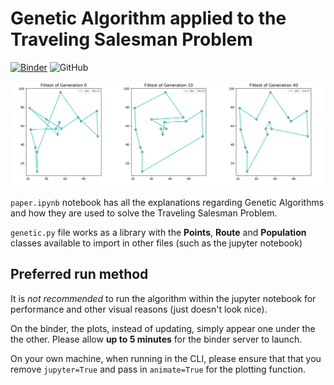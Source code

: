 # Genetic Algorithm applied to the Traveling Salesman Problem
[![Binder](https://mybinder.org/badge_logo.svg)](https://mybinder.org/v2/gh/karipov/genetic-salesman/master?filepath=paper.ipynb) ![GitHub](https://img.shields.io/github/license/karipov/genetic-salesman.svg)

![Evolution](demo/png/Evolution.png)

`paper.ipynb` notebook has all the explanations regarding Genetic Algorithms and how they are used to solve the Traveling Salesman Problem.

`genetic.py` file works as a library with the __Points__, __Route__ and __Population__ classes available to import in other files (such as the jupyter notebook)


## Preferred run method
It is _not recommended_ to run the algorithm within the jupyter notebook for performance and other visual reasons (just doesn't look nice).

On the binder, the plots, instead of updating, simply appear one under the the other. Please allow __up to 5 minutes__ for the binder server to launch.

On your own machine, when running in the CLI, please ensure that that you remove `jupyter=True` and pass in `animate=True` for the plotting function.
